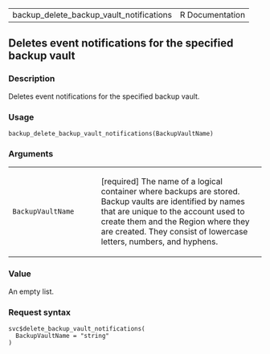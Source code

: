 <table style="width: 100%;">
<tbody>
<tr class="odd">
<td>backup_delete_backup_vault_notifications</td>
<td style="text-align: right;">R Documentation</td>
</tr>
</tbody>
</table>

## Deletes event notifications for the specified backup vault

### Description

Deletes event notifications for the specified backup vault.

### Usage

    backup_delete_backup_vault_notifications(BackupVaultName)

### Arguments

<table>
<colgroup>
<col style="width: 35%" />
<col style="width: 65%" />
</colgroup>
<tbody>
<tr class="odd">
<td><code
id="backup_delete_backup_vault_notifications_:_BackupVaultName">BackupVaultName</code></td>
<td><p>[required] The name of a logical container where backups are
stored. Backup vaults are identified by names that are unique to the
account used to create them and the Region where they are created. They
consist of lowercase letters, numbers, and hyphens.</p></td>
</tr>
</tbody>
</table>

### Value

An empty list.

### Request syntax

    svc$delete_backup_vault_notifications(
      BackupVaultName = "string"
    )
